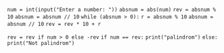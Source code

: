 `num = int(input("Enter a number: "))`
`absnum = abs(num)`
`rev = absnum % 10` 
`absnum = absnum // 10`
`while (absnum > 0):`
    `r = absnum % 10`
    `absnum = absnum // 10`
    `rev = rev * 10 + r`
    
`rev = rev if num > 0 else -rev`
`if num == rev:`
    `print("palindrom")`
`else:`
    `print("Not palindrom")`